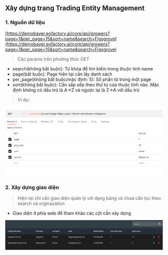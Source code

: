 ## Xây dựng trang Trading Entity Management
### 1. Nguồn dữ liệu
[https://demobayer.eofactory.ai/core/api/growers?page=1&per_page=15&sort=name&search=Figsgrove](https://demobayer.eofactory.ai/core/api/growers?page=1&per_page=15&sort=name&search=Figsgrove)

> Các params trên phương thức GET 
- search(không bắt buộc): Từ khóa để tìm kiếm trong thuộc tính name
- page(bắt buộc): Page hiện tại cần lấy danh sách
- per_page(không bắt buộc/mặc định: 5): Số phần tử trong một page
- sort(không bắt buộc): Cần sắp xếp theo thứ tự của thuộc tính nào. Mặc định không có dấu trừ là A->Z và ngược lại là Z->A với dấu trừ

>Ví dụ:

![img](assets/2.png)

### 2. Xây dựng giao diện
>Hiện tại chỉ cần giao diện quản lý với dạng bảng và chưa cần lọc theo search và orginazation


- Giao diện ở phía web để tham khảo các cột cần xây dựng

![img](assets/1.png)

